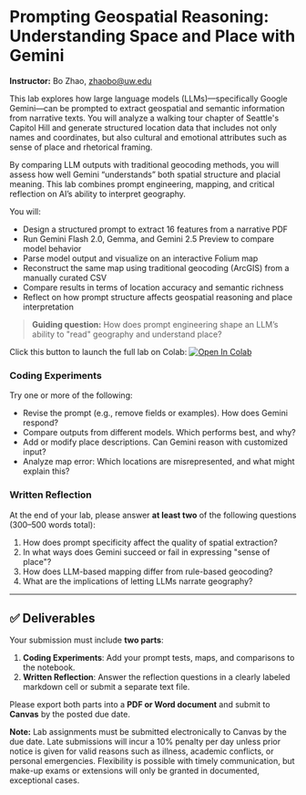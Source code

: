 # Prompting Geospatial Reasoning: Understanding Space and Place with Gemini

**Instructor:** Bo Zhao, [zhaobo@uw.edu](mailto:zhaobo@uw.edu)

This lab explores how large language models (LLMs)—specifically Google Gemini—can be prompted to extract geospatial and semantic information from narrative texts. You will analyze a walking tour chapter of Seattle's Capitol Hill and generate structured location data that includes not only names and coordinates, but also cultural and emotional attributes such as sense of place and rhetorical framing.

By comparing LLM outputs with traditional geocoding methods, you will assess how well Gemini “understands” both spatial structure and placial meaning. This lab combines prompt engineering, mapping, and critical reflection on AI’s ability to interpret geography.

You will:

- Design a structured prompt to extract 16 features from a narrative PDF
- Run Gemini Flash 2.0, Gemma, and Gemini 2.5 Preview to compare model behavior
- Parse model output and visualize on an interactive Folium map
- Reconstruct the same map using traditional geocoding (ArcGIS) from a manually curated CSV
- Compare results in terms of location accuracy and semantic richness
- Reflect on how prompt structure affects geospatial reasoning and place interpretation

> **Guiding question:** How does prompt engineering shape an LLM’s ability to "read" geography and understand place?

Click this button to launch the full lab on Colab: [![Open In Colab](https://colab.research.google.com/assets/colab-badge.svg)](https://colab.research.google.com/drive/1doYON6zQdHYLzKtmXbR_1ORskl0CIM-W?usp=sharing)

### Coding Experiments

Try one or more of the following:

- Revise the prompt (e.g., remove fields or examples). How does Gemini respond?
- Compare outputs from different models. Which performs best, and why?
- Add or modify place descriptions. Can Gemini reason with customized input?
- Analyze map error: Which locations are misrepresented, and what might explain this?

### Written Reflection

At the end of your lab, please answer **at least two** of the following questions (300–500 words total):

1. How does prompt specificity affect the quality of spatial extraction?
2. In what ways does Gemini succeed or fail in expressing "sense of place"?
3. How does LLM-based mapping differ from rule-based geocoding?
4. What are the implications of letting LLMs narrate geography?

---

## ✅ Deliverables

Your submission must include **two parts**:

1. **Coding Experiments**: Add your prompt tests, maps, and comparisons to the notebook.
2. **Written Reflection**: Answer the reflection questions in a clearly labeled markdown cell or submit a separate text file.

Please export both parts into a **PDF or Word document** and submit to **Canvas** by the posted due date.

**Note:** Lab assignments must be submitted electronically to Canvas by the due date. Late submissions will incur a 10% penalty per day unless prior notice is given for valid reasons such as illness, academic conflicts, or personal emergencies. Flexibility is possible with timely communication, but make-up exams or extensions will only be granted in documented, exceptional cases.
